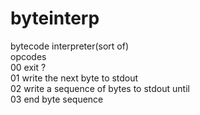 # byteinterp
bytecode interpreter(sort of)  
opcodes  
00 exit ?  
01 write the next byte to stdout  
02 write a sequence of bytes to stdout until  
03 end byte sequence